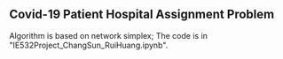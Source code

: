 ## Covid-19 Patient Hospital Assignment Problem
Algorithm is based on network simplex;
The code is in "IE532Project_ChangSun_RuiHuang.ipynb".